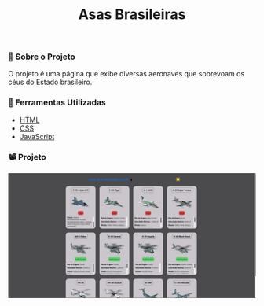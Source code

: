 <h1 align="center">Asas Brasileiras</h1>
<br>

### 🚨 Sobre o Projeto

O projeto é uma página que exibe diversas aeronaves que sobrevoam os céus do Estado brasileiro.

### 🔨 Ferramentas Utilizadas

* [HTML](https://developer.mozilla.org/pt-BR/docs/Web/HTML)
* [CSS](https://developer.mozilla.org/pt-BR/docs/Web/CSS)
* [JavaScript](https://developer.mozilla.org/pt-BR/docs/Web/JavaScript)

### 📽️ Projeto 

<img  src='src/img/asasBrasileiras.gif'></img>